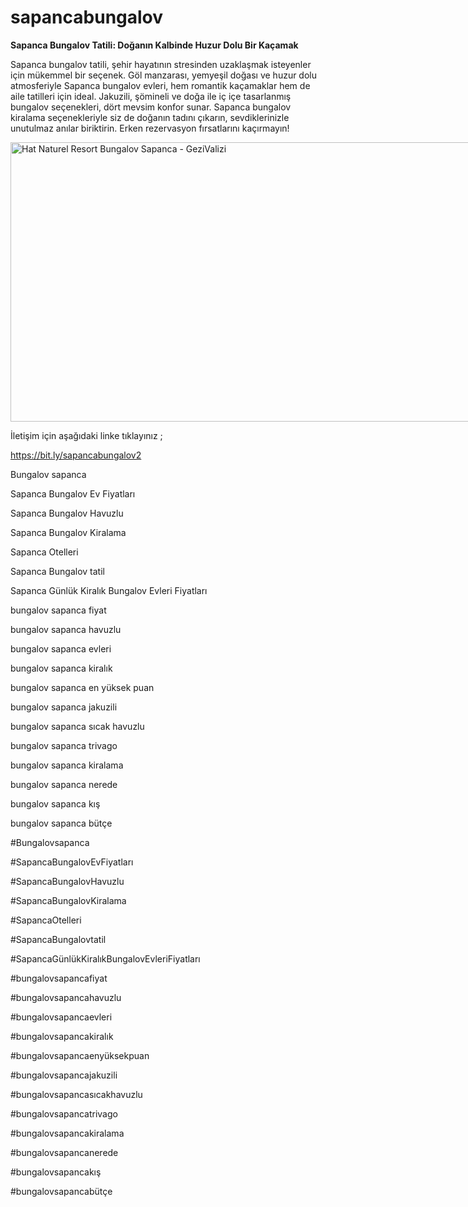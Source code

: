 # sapancabungalov
**Sapanca Bungalov Tatili: Doğanın Kalbinde Huzur Dolu Bir Kaçamak**

Sapanca bungalov tatili, şehir hayatının stresinden uzaklaşmak isteyenler için mükemmel bir seçenek. Göl manzarası, yemyeşil doğası ve huzur dolu atmosferiyle Sapanca bungalov evleri, hem romantik kaçamaklar hem de aile tatilleri için ideal. Jakuzili, şömineli ve doğa ile iç içe tasarlanmış bungalov seçenekleri, dört mevsim konfor sunar. Sapanca bungalov kiralama seçenekleriyle siz de doğanın tadını çıkarın, sevdiklerinizle unutulmaz anılar biriktirin. Erken rezervasyon fırsatlarını kaçırmayın!

<img src="https://cdn.gezivalizi.com/media/2024/08/hat-naturel-sapanca-bungalov-dis-2.webp" jsaction="" class="sFlh5c FyHeAf iPVvYb" style="max-width: 1200px; height: 447px; margin: 0px; width: 766px;" alt="Hat Naturel Resort Bungalov Sapanca - GeziValizi" jsname="kn3ccd" aria-hidden="false">

İletişim için aşağıdaki linke tıklayınız ; 

https://bit.ly/sapancabungalov2

Bungalov sapanca

Sapanca Bungalov Ev Fiyatları

Sapanca Bungalov Havuzlu

Sapanca Bungalov Kiralama

Sapanca Otelleri

Sapanca Bungalov tatil

Sapanca Günlük Kiralık Bungalov Evleri Fiyatları

bungalov sapanca fiyat

bungalov sapanca havuzlu

bungalov sapanca evleri

bungalov sapanca kiralık

bungalov sapanca en yüksek puan

bungalov sapanca jakuzili

bungalov sapanca sıcak havuzlu

bungalov sapanca trivago

bungalov sapanca kiralama

bungalov sapanca nerede

bungalov sapanca kış

bungalov sapanca bütçe

#Bungalovsapanca

#SapancaBungalovEvFiyatları

#SapancaBungalovHavuzlu

#SapancaBungalovKiralama

#SapancaOtelleri

#SapancaBungalovtatil

#SapancaGünlükKiralıkBungalovEvleriFiyatları

#bungalovsapancafiyat

#bungalovsapancahavuzlu

#bungalovsapancaevleri

#bungalovsapancakiralık

#bungalovsapancaenyüksekpuan

#bungalovsapancajakuzili

#bungalovsapancasıcakhavuzlu

#bungalovsapancatrivago

#bungalovsapancakiralama

#bungalovsapancanerede

#bungalovsapancakış

#bungalovsapancabütçe
